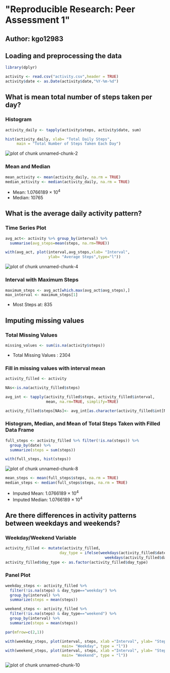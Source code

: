 
# "Reproducible Research: Peer Assessment 1"
## Author: kgo12983



## Loading and preprocessing the data


```r
library(dplyr)

activity <- read.csv("activity.csv",header = TRUE)
activity$date <- as.Date(activity$date,"%Y-%m-%d")
```

## What is mean total number of steps taken per day?

### Histogram


```r
activity_daily <- tapply(activity$steps, activity$date, sum)

hist(activity_daily, xlab= "Total Daily Steps", 
     main = "Total Number of Steps Taken Each Day")
```

![plot of chunk unnamed-chunk-2](Figs/unnamed-chunk-2-1.png)

### Mean and Median


```r
mean_activity <- mean(activity_daily, na.rm = TRUE)
median_activity <- median(activity_daily, na.rm = TRUE)
```

* Mean: 1.0766189 &times; 10<sup>4</sup>
* Median:  10765


## What is the average daily activity pattern?

### Time Series Plot


```r
avg_act<- activity %>% group_by(interval) %>% 
  summarise(avg_steps=mean(steps, na.rm=TRUE))

with(avg_act, plot(interval,avg_steps,xlab= "Interval", 
                   ylab= "Average Steps",type="l"))
```

![plot of chunk unnamed-chunk-4](Figs/unnamed-chunk-4-1.png)

### Interval with Maximum Steps


```r
maximum_steps <- avg_act[which.max(avg_act$avg_steps),]
max_interval <- maximum_steps[1]
```

* Most Steps at: 835

## Imputing missing values

### Total Missing Values


```r
missing_values <- sum(is.na(activity$steps))
```
* Total Missing Values : 2304

### Fill in missing values with interval mean


```r
activity_filled <- activity

NAs<-is.na(activity_filled$steps)

avg_int <- tapply(activity_filled$steps, activity_filled$interval, 
                  mean, na.rm=TRUE, simplify=TRUE)

activity_filled$steps[NAs]<- avg_int[as.character(activity_filled$int[NAs])]
```

### Histogram, Median, and Mean of Total Steps Taken with Filled Data Frame


```r
full_steps <- activity_filled %>% filter(!is.na(steps)) %>% 
  group_by(date) %>%
  summarize(steps = sum(steps))

with(full_steps, hist(steps))
```

![plot of chunk unnamed-chunk-8](Figs/unnamed-chunk-8-1.png)

```r
mean_steps <- mean(full_steps$steps, na.rm = TRUE)
median_steps <- median(full_steps$steps, na.rm = TRUE)
```

* Imputed Mean: 1.0766189 &times; 10<sup>4</sup>
* Imputed Median: 1.0766189 &times; 10<sup>4</sup>

## Are there differences in activity patterns between weekdays and weekends?

### Weekday/Weekend Variable


```r
activity_filled <- mutate(activity_filled, 
                        day_type = ifelse(weekdays(activity_filled$date)=="Saturday"|
                                            weekdays(activity_filled$date)=="Sunday","weekend","weekday"))
activity_filled$day_type <- as.factor(activity_filled$day_type)
```

### Panel Plot


```r
weekday_steps <- activity_filled %>% 
  filter(!is.na(steps) & day_type=="weekday") %>% 
  group_by(interval) %>%
  summarize(steps = mean(steps))

weekend_steps <- activity_filled %>% 
  filter(!is.na(steps) & day_type=="weekend") %>% 
  group_by(interval) %>%
  summarize(steps = mean(steps))

par(mfrow=c(2,1))

with(weekday_steps, plot(interval, steps, xlab ="Interval", ylab= "Steps",
                         main= "Weekday", type = "l"))
with(weekend_steps, plot(interval, steps, xlab ="Interval", ylab= "Steps",
                         main= "Weekend", type = "l"))
```

![plot of chunk unnamed-chunk-10](Figs/unnamed-chunk-10-1.png)
